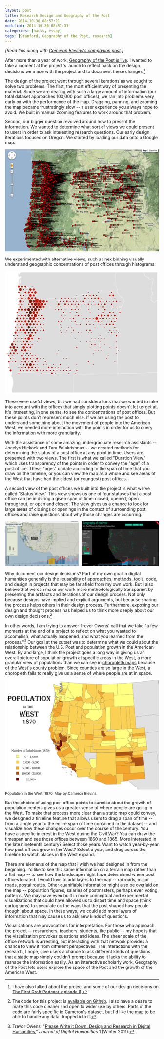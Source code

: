 ```yaml
---
layout: post
title: Research Design and Geography of the Post
date: 2014-10-30 08:57:21
modified: 2014-10-30 08:57:31
categories: [hacks, essay]
tags: [Stanford, Geography of the Post, research]
---
```

*[Read this along with [Cameron Blevins's companion post](http://www.cameronblevins.org/posts/postal-geography-and-the-golden-west/).]*

After more than a year of work, [Geography of the Post is live](http://cameronblevins.org/gotp/). I wanted to take a moment at the project's launch to reflect back on the design decisions we made with the project and to document these changes.[^2]

The design of the project went through several iterations as we sought to solve two problems: The first, the most efficient way of presenting the material. Since we are dealing with such a large amount of information (our total dataset approaches 100,000 post offices), we ran into problems very early on with the performance of the map. Dragging, panning, and zooming the map became frustratingly slow -- a user experience you always hope to avoid. We built in manual zooming features to work around that problem.

Second, our bigger question revolved around how to present the information. We wanted to determine what sort of views we could present to users in order to ask interesting research questions. Our early design iterations focused on Oregon. We started by loading our data onto a Google map:

![Google map](/assets/images/gotp_google.png)

We experimented with alternative views, such as [hex binning](https://www.mapbox.com/blog/binning-alternative-point-maps/) visually understand geographic concentrations of post offices through histograms:

![Hex bin map](/assets/images/gotp_hex.png)

These were useful views, but we had considerations that we wanted to take into account with the offices that simply plotting points doesn't let us get at. It's interesting, in one sense, to see the concentrations of post offices. But these points don't represent much else. If we are using the post to understand something about the movement of people into the American West, we needed more interaction with the points in order for us to query the information with more granularity.

With the assistance of some amazing undergraduate research assistants -- 
Jocelyn Hickock and Tara Balakrishnan -- we created methods for determining the status of a post office at any point in time. Users are presented with two views. The first is what we called "Duration View," which uses transparency of the points in order to convey the "age" of a post office. These "ages" update according to the span of time that you draw on the timeline, or you can view the map as a whole and see areas of the West that have had the oldest (or youngest) post offices.

A second view of the post offices we built into the project is what we've called "Status View." This view shows us one of four statuses that a post office can be in during a given span of time: closed, opened, open throughout, or open and closed. The view gives us a chance to look for large areas of closings or openings in the context of surrounding post offices and raise questions about why those changes are occurring.

![Side by side comparison of current design](/assets/images/gotp_sideby.png)

Why document our design decisions? Part of my own goal in digital humanities 
generally is the reusability of approaches, methods, tools, code, and design 
in projects that may be far afield from my own work. But I also believe that 
we can make our work more methodologically transparent by presenting the 
artifacts and iterations of our design process. Not only because designs have 
implied and explicit arguments, but because sharing the process helps others 
in their design process. Furthermore, exposing our design and thought process has helped us to think more deeply about our own design decisions.[^3]

In other words, I am trying to answer Trevor Owens' call that we take "a few moments at the end of a project to reflect on what you wanted to accomplish, what actually happened, and what you learned from the process."[^1] Our goal at the outset was to determine what we could about the relationship between the U.S. Post and population growth in the American West. By and large, I think the project goes a long way in giving us an overall picture of population growth at specific areas in the West, a more granular view of populations than we can see in [choropleth maps](http://en.wikipedia.org/wiki/Choropleth_map) because of the [West's county problem](http://www.cameronblevins.org/posts/the-county-problem-in-the-west/). Since counties are so large in the West, a choropleth fails to really give us a sense of where people are at in space.

![The West's county problem, by Cameron Blevins](/assets/images/gotp_westcountyproblem.jpg)  
<small>Population in the West, 1870. Map by Cameron Blevins.</small>

But the choice of using post office points to surmise about the growth of population centers gives us a greater sense of where people are going in the West. To make that process more clear than a static map could convey, we designed a timeline feature that allows users to drag a span of time -- from a single year to the entire span of time contained in the dataset -- and visualize how these changes occur over the course of the century. You have a specific interest in the West during the Civil War? You can draw the timespan and see those offices between 1860 and 1865. More interested in the late nineteenth century? Select those years. Want to watch year-by-year how post offices grow in the West? Select a year, and drag across the timeline to watch places in the West expand.

There are elements of the map that I wish we had designed in from the beginning. I'd like to see this same information on a terrain map rather than a flat map -- to see how the landscape might have determined where post offices located. I would love to add layers to the map -- railroads, major roads, postal routes. Other quanifiable information might also be overlaid on the map -- population figures, salaries of postmasters, perhaps even voting patterns. We may have even built in more conceptual and experimental visualizations that could have allowed us to distort time and space (think cartograms) to speculate on the ways that the post shaped how people thought about space. In these ways, we could add more layers of information that may cause us to ask new kinds of questions.

Visualizations are provocations for interpretation. For those who approach the project -- researchers, teachers, students, the public -- my hope is that the visualization provokes questions and ideas. The sheer scale of the office network is arresting, but interacting with that network provides a chance to view it from different perspectives. The interactions with the research, I hope, give users a chance to ask different kinds of questions that a static map simply couldn't prompt because it lacks the ability to reshape the information easily. As an interactive scholarly work, Geography of the Post lets users explore the space of the Post and the growth of the American West.

[^1]: Trevor Owens, "[Please Write it Down: Design and Research in Digital Humanities](http://journalofdigitalhumanities.org/1-1/please-write-it-down-by-trevor-owens/)," *Journal of Digital Humanities* 1 (Winter 2011).
[^2]: I have also talked about the project and some of our design decisions on [The First Draft Podcast, episode 6](http://www.firstdraftpodcast.com/post/91733292838/s1e6-the-pragmatic-tyranny-of-building-digital).
[^3]: The code for this project is [available on Github](http://github.com/stanford-history/geographypost). I also have a desire to make this code cleaner and open to wider use by others. Parts of the code are fairly specific to Cameron's dataset, but I'd like the map to be able to handle any data dropped into it.
